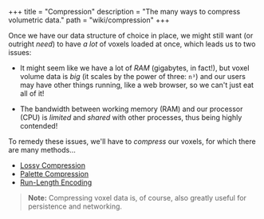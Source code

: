 +++
title = "Compression"
description = "The many ways to compress volumetric data."
path = "wiki/compression"
+++

Once we have our data structure of choice in place, we might still want (or outright *need*) to have *a lot* of voxels loaded at once, which leads us to two issues:

- It might seem like we have a lot of <dfn title="fast volatile computer working memory">RAM</dfn> (gigabytes, in fact!), but voxel volume data is *big* (it scales by the power of three: `n³`) and our users may have other things running, like a web browser, so we can't just eat all of it!

- The bandwidth between working memory (RAM) and our processor (CPU) is *limited* and *shared* with other processes, thus being highly contended!

To remedy these issues, we'll have to *compress* our voxels, for which there are many methods...

- [Lossy Compression](/wiki/compression/lossy-compression)
- [Palette Compression](/wiki/compression/palette-compression)
- [Run-Length Encoding](/wiki/compression/run-length-encoding)

> **Note:** Compressing voxel data is, of course, also greatly useful for persistence and networking.
